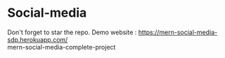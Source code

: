 # Social-media
Don't forget to star the repo. Demo website : https://mern-social-media-sdp.herokuapp.com/  
mern-social-media-complete-project
